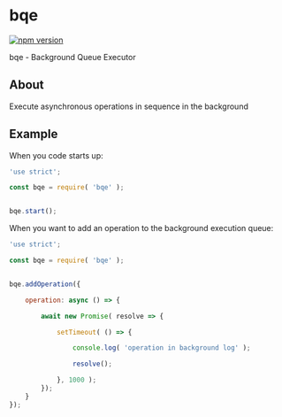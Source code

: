 # bqe

[![npm version](https://badge.fury.io/js/bqe.svg)](https://badge.fury.io/js/bqe)

bqe - Background Queue Executor


## About

Execute asynchronous operations in sequence in the background


## Example

When you code starts up:

```.js
'use strict';

const bqe = require( 'bqe' );


bqe.start();
```


When you want to add an operation to the background execution queue:

```.js
'use strict';

const bqe = require( 'bqe' );


bqe.addOperation({

    operation: async () => {

        await new Promise( resolve => {

            setTimeout( () => {

                console.log( 'operation in background log' );

                resolve();

            }, 1000 );
        });
    }
});
```